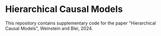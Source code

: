 # Hierarchical Causal Models
This repository contains supplementary code for the paper "Hierarchical Causal Models", Weinstein and Blei, 2024.
